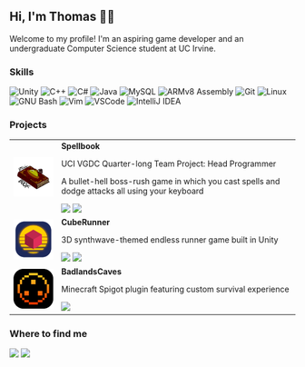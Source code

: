 
## Hi, I'm Thomas 👋😃

Welcome to my profile! I'm an aspiring game developer and an undergraduate Computer Science student at UC Irvine.

### Skills
![Unity](https://img.shields.io/badge/Unity-100000?style=for-the-badge&logo=unity&logoColor=white) ![C++](https://img.shields.io/badge/C%2B%2B-00599C?style=for-the-badge&logo=c%2B%2B&logoColor=white) ![C#](https://img.shields.io/badge/C%23-239120?style=for-the-badge&logo=c-sharp&logoColor=white) ![Java](https://img.shields.io/badge/Java-ED8B00?style=for-the-badge&logo=openjdk&logoColor=white) ![MySQL](https://img.shields.io/badge/MySQL-005C84?style=for-the-badge&logo=mysql&logoColor=white) ![ARMv8 Assembly](https://img.shields.io/badge/ARMv8%20Assembly-4EAA25?style=for-the-badge&logo=arm&logoColor=white)
    ![Git](https://img.shields.io/badge/GIT-E44C30?style=for-the-badge&logo=git&logoColor=white) ![Linux](https://img.shields.io/badge/Linux-FCC624?style=for-the-badge&logo=linux&logoColor=black) ![GNU Bash](https://img.shields.io/badge/GNU%20Bash-4EAA25?style=for-the-badge&logo=GNU%20Bash&logoColor=white) ![Vim](https://img.shields.io/badge/VIM-%2311AB00.svg?&style=for-the-badge&logo=vim&logoColor=white)  ![VSCode](https://img.shields.io/badge/VSCode-0078D4?style=for-the-badge&logo=visual%20studio%20code&logoColor=white) ![IntelliJ IDEA](https://img.shields.io/badge/IntelliJ_IDEA-000000.svg?style=for-the-badge&logo=intellij-idea&logoColor=white)
  

### Projects

<table>
<tr>
<td>
<img src="https://raw.githubusercontent.com/PoorgrammerDev/PoorgrammerDev/main/media/spellbook-logo.png" width="125"/>
</td>
<td>
<strong>Spellbook</strong>
<br>
<p>UCI VGDC Quarter-long Team Project: Head Programmer</p>
<p>A bullet-hell boss-rush game in which you cast spells and dodge attacks all using your keyboard</p>
<a href="https://kingben.itch.io/spellbook"><img src="https://img.shields.io/badge/Itch.io-FA5C5C?style=for-the-badge&logo=itchdotio&logoColor=white"/></a>
<a href="https://github.com/BenWargowski/Spellbook"><img src="https://img.shields.io/badge/repository-1d295b?style=for-the-badge&logo=github&logoColor=white" /></a>
</td>
</tr>
<tr>
<td>
<img src="https://github.com/PoorgrammerDev/CubeRunner/raw/media/rounded.png" width="125"/>
</td>
<td>
<strong>CubeRunner</strong>
<br>
<p>3D synthwave-themed endless runner game built in Unity</p>
<a href="https://poorgrammerdev.github.io/cuberunner/"><img src="https://img.shields.io/badge/webpage-e12d5a?style=for-the-badge&logo=github-pages&logoColor=white"/></a>
<a href="https://github.com/PoorgrammerDev/CubeRunner"><img src="https://img.shields.io/badge/repository-1d295b?style=for-the-badge&logo=github&logoColor=white" /></a>
</td>
</tr>
<tr>
<td>
<img src="https://github.com/PoorgrammerDev/BadlandsCaves/raw/media/logo-rounded.png" width="125"/>
</td>
<td>
<strong>BadlandsCaves</strong>
<br>
<p>Minecraft Spigot plugin featuring custom survival experience</p>
<a href="https://github.com/PoorgrammerDev/BadlandsCaves"><img src="https://img.shields.io/badge/repository-f97d11?style=for-the-badge&logo=github&logoColor=white" /></a>
</td>
</tr>
</table>


### Where to find me
[![](https://img.shields.io/badge/LinkedIn-0077B5?style=for-the-badge&logo=linkedin&logoColor=white)](https://www.linkedin.com/)  [![](https://img.shields.io/badge/Itch.io-FA5C5C?style=for-the-badge&logo=itchdotio&logoColor=white)](https://poorgrammer.itch.io/)

<!-- [![](https://img.shields.io/badge/website-000000?style=for-the-badge&logo=About.me&logoColor=white)](https://poorgrammerdev.github.io/) -->
